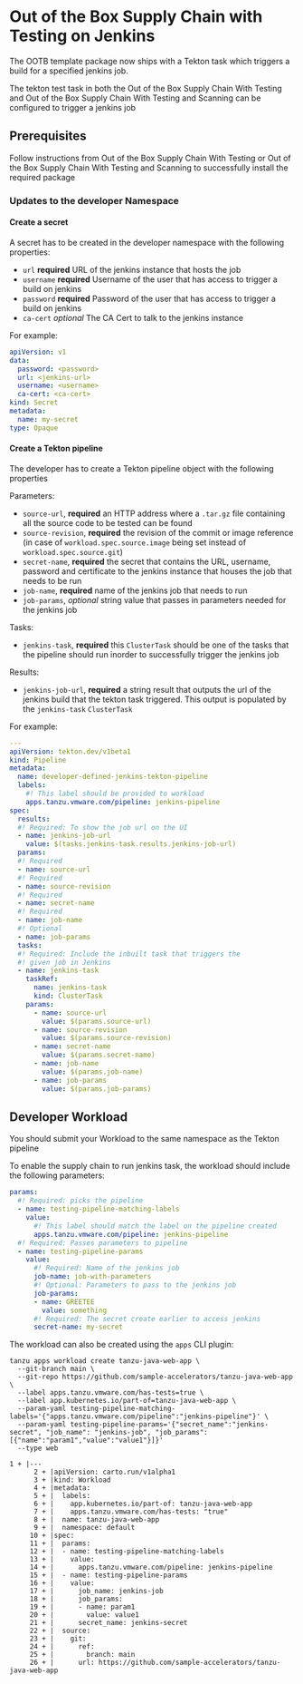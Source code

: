 # Out of the Box Supply Chain with Testing on Jenkins

The OOTB template package now ships with a Tekton task which triggers a build for 
a specified jenkins job.

<!-- Links pending -->
The tekton test task in both the Out of the Box Supply Chain With Testing and
Out of the Box Supply Chain With Testing and Scanning can be configured
to trigger a jenkins job

## <a id="prerequisite"></a> Prerequisites

Follow instructions from Out of the Box Supply Chain With Testing or
Out of the Box Supply Chain With Testing and Scanning to successfully install the 
required package

### <a id="updates-to-developer-namespace"></a> Updates to the developer Namespace

#### <a id="create-secret"></a> Create a secret

A secret has to be created in the developer namespace with the following properties:

- `url` **required** URL of the jenkins instance that hosts the job
- `username` **required** Username of the user that has access to trigger a build on jenkins
- `password` **required** Password of the user that has access to trigger a build on jenkins
- `ca-cert` _optional_ The CA Cert to talk to the jenkins instance

For example:

```yaml
apiVersion: v1
data:
  password: <password>
  url: <jenkins-url>
  username: <username>
  ca-cert: <ca-cert>
kind: Secret
metadata:
  name: my-secret
type: Opaque
```

#### <a id="tekton-pipeline"></a> Create a Tekton pipeline

The developer has to create a Tekton pipeline object with the
following properties

Parameters:

- `source-url`, **required** an HTTP address where a `.tar.gz` file containing all the
  source code to be tested can be found
- `source-revision`, **required** the revision of the commit or image reference (in case of
  `workload.spec.source.image` being set instead of `workload.spec.source.git`)
- `secret-name`, **required** the secret that contains the URL, username, password and certificate
  to the jenkins instance that houses the job that needs to be run
- `job-name`, **required** name of the jenkins job that needs to run
- `job-params`, _optional_ string value that passes in parameters needed for
  the jenkins job

Tasks:

- `jenkins-task`, **required** this `ClusterTask` should be one of the tasks that the
  pipeline should run inorder to successfully trigger the jenkins job

Results:

- `jenkins-job-url`, **required** a string result that outputs the url of the jenkins build
  that the tekton task triggered. This output is populated by the `jenkins-task` `ClusterTask`

For example:

```yaml
---
apiVersion: tekton.dev/v1beta1
kind: Pipeline
metadata:
  name: developer-defined-jenkins-tekton-pipeline
  labels:
    #! This label should be provided to workload
    apps.tanzu.vmware.com/pipeline: jenkins-pipeline
spec:
  results:
  #! Required: To show the job url on the UI
  - name: jenkins-job-url
    value: $(tasks.jenkins-task.results.jenkins-job-url)
  params:
  #! Required
  - name: source-url
  #! Required
  - name: source-revision
  #! Required
  - name: secret-name
  #! Required
  - name: job-name
  #! Optional
  - name: job-params
  tasks:
  #! Required: Include the inbuilt task that triggers the 
  #! given job in Jenkins
  - name: jenkins-task
    taskRef:
      name: jenkins-task
      kind: ClusterTask
    params:
      - name: source-url
        value: $(params.source-url)
      - name: source-revision
        value: $(params.source-revision)
      - name: secret-name
        value: $(params.secret-name)
      - name: job-name
        value: $(params.job-name)
      - name: job-params
        value: $(params.job-params)

```

## <a id="developer-workload"></a> Developer Workload

You should submit your Workload to the same namespace as the Tekton pipeline

To enable the supply chain to run jenkins task, the workload should include the following
parameters:

```yaml
params:
  #! Required: picks the pipeline
  - name: testing-pipeline-matching-labels
    value:
      #! This label should match the label on the pipeline created
      apps.tanzu.vmware.com/pipeline: jenkins-pipeline 
  #! Required: Passes parameters to pipeline
  - name: testing-pipeline-params
    value:
      #! Required: Name of the jenkins job
      job-name: job-with-parameters
      #! Optional: Parameters to pass to the jenkins job
      job-params:
      - name: GREETEE
        value: something
      #! Required: The secret create earlier to access jenkins
      secret-name: my-secret
```

The workload can also be created using the `apps` CLI plugin:

```console
tanzu apps workload create tanzu-java-web-app \
  --git-branch main \
  --git-repo https://github.com/sample-accelerators/tanzu-java-web-app \
  --label apps.tanzu.vmware.com/has-tests=true \
  --label app.kubernetes.io/part-of=tanzu-java-web-app \
  --param-yaml testing-pipeline-matching-labels='{"apps.tanzu.vmware.com/pipeline":"jenkins-pipeline"}' \
  --param-yaml testing-pipeline-params='{"secret_name":"jenkins-secret", "job_name": "jenkins-job", "job_params": [{"name":"param1","value":"value1"}]}'
  --type web
```

```console
1 + |---
      2 + |apiVersion: carto.run/v1alpha1
      3 + |kind: Workload
      4 + |metadata:
      5 + |  labels:
      6 + |    app.kubernetes.io/part-of: tanzu-java-web-app
      7 + |    apps.tanzu.vmware.com/has-tests: "true"
      8 + |  name: tanzu-java-web-app
      9 + |  namespace: default
     10 + |spec:
     11 + |  params:
     12 + |  - name: testing-pipeline-matching-labels
     13 + |    value:
     14 + |      apps.tanzu.vmware.com/pipeline: jenkins-pipeline
     15 + |  - name: testing-pipeline-params
     16 + |    value:
     17 + |      job_name: jenkins-job
     18 + |      job_params:
     19 + |      - name: param1
     20 + |        value: value1
     21 + |      secret_name: jenkins-secret
     22 + |  source:
     23 + |    git:
     24 + |      ref:
     25 + |        branch: main
     26 + |      url: https://github.com/sample-accelerators/tanzu-java-web-app
```

